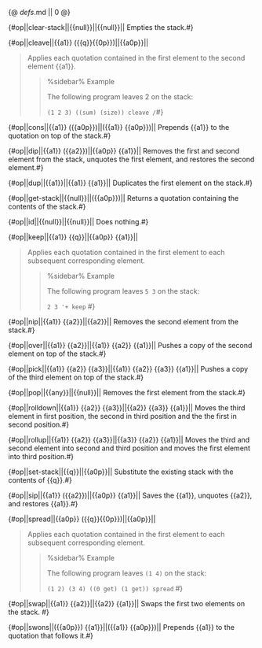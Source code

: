 {@ _defs_.md || 0 @}

{#op||clear-stack||{{null}}||{{null}}||
Empties the stack.#}

{#op||cleave||{{a1}} ({{q}}{{0p}})||{{a0p}}||
> Applies each quotation contained in the first element to the second element {{a1}}.
> > %sidebar%
> > Example
> > 
> > The following program leaves 2 on the stack:
> > 
> > `(1 2 3) ((sum) (size)) cleave /`#}

{#op||cons||{{a1}} ({{a0p}})||({{a1}} {{a0p}})||
Prepends {{a1}} to the quotation on top of the stack.#}

{#op||dip||{{a1}} ({{a2}})||{{a0p}} {{a1}}||
Removes the first and second element from the stack, unquotes the first element, and restores the second element.#}

{#op||dup||{{a1}}||{{a1}} {{a1}}||
Duplicates the first element on the stack.#}

{#op||get-stack||{{null}}||({{a0p}})||
Returns a quotation containing the contents of the stack.#}

{#op||id||{{null}}||{{null}}||
Does nothing.#}

{#op||keep||{{a1}} {{q}}||{{a0p}} {{a1}}||
> Applies each quotation contained in the first element to each subsequent corresponding element.
> > %sidebar%
> > Example
> > 
> > The following program leaves `5 3` on the stack:
> > 
> > `2 3 '+ keep` #}

{#op||nip||{{a1}} {{a2}}||{{a2}}||
Removes the second element from the stack.#}

{#op||over||{{a1}} {{a2}}||{{a1}} {{a2}} {{a1}}||
Pushes a copy of the second element on top of the stack.#}

{#op||pick||{{a1}} {{a2}} {{a3}}||{{a1}} {{a2}} {{a3}} {{a1}}||
Pushes a copy of the third element on top of the stack.#}

{#op||pop||{{any}}||{{null}}||
Removes the first element from the stack.#}

{#op||rolldown||{{a1}} {{a2}} {{a3}}||{{a2}} {{a3}} {{a1}}||
Moves the third element in first position, the second in third position and the the first in second position.#}

{#op||rollup||{{a1}} {{a2}} {{a3}}||{{a3}} {{a2}} {{a1}}||
Moves the third and second element into second and third position and moves the first element into third position.#}

{#op||set-stack||{{q}}||{{a0p}}||
Substitute the existing stack with the contents of {{q}}.#}

{#op||sip||{{a1}} ({{a2}})||{{a0p}} {{a1}}||
Saves the {{a1}}, unquotes {{a2}}, and restores {{a1}}.#}

{#op||spread||{{a0p}} ({{q}}{{0p}})||{{a0p}}||
> Applies each quotation contained in the first element to each subsequent corresponding element.
> > %sidebar%
> > Example
> > 
> > The following program leaves `(1 4)` on the stack:
> > 
> > `(1 2) (3 4) ((0 get) (1 get)) spread` #}

{#op||swap||{{a1}} {{a2}}||{{a2}} {{a1}}||
Swaps the first two elements on the stack. #}

{#op||swons||({{a0p}}) {{a1}}||({{a1}} {{a0p}})||
Prepends {{a1}} to the quotation that follows it.#}
